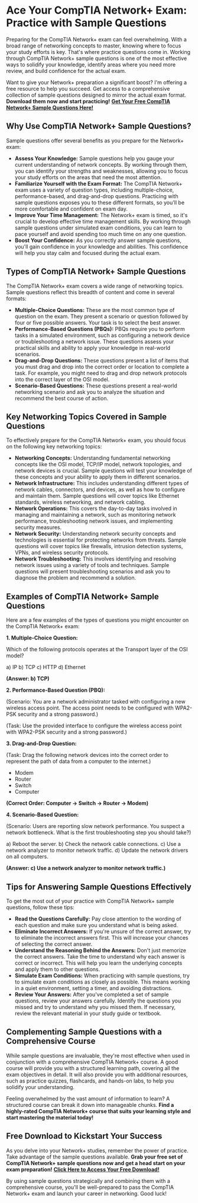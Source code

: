 # Ace Your CompTIA Network+ Exam: Practice with Sample Questions

Preparing for the CompTIA Network+ exam can feel overwhelming. With a broad range of networking concepts to master, knowing where to focus your study efforts is key. That's where practice questions come in. Working through CompTIA Network+ sample questions is one of the most effective ways to solidify your knowledge, identify areas where you need more review, and build confidence for the actual exam.

Want to give your Network+ preparation a significant boost? I'm offering a free resource to help you succeed. Get access to a comprehensive collection of sample questions designed to mirror the actual exam format. **Download them now and start practicing!** [**Get Your Free CompTIA Network+ Sample Questions Here!**](https://udemywork.com/comptia-network-sample-questions)

## Why Use CompTIA Network+ Sample Questions?

Sample questions offer several benefits as you prepare for the Network+ exam:

*   **Assess Your Knowledge:** Sample questions help you gauge your current understanding of network concepts. By working through them, you can identify your strengths and weaknesses, allowing you to focus your study efforts on the areas that need the most attention.
*   **Familiarize Yourself with the Exam Format:** The CompTIA Network+ exam uses a variety of question types, including multiple-choice, performance-based, and drag-and-drop questions. Practicing with sample questions exposes you to these different formats, so you'll be more comfortable and confident on exam day.
*   **Improve Your Time Management:** The Network+ exam is timed, so it's crucial to develop effective time management skills. By working through sample questions under simulated exam conditions, you can learn to pace yourself and avoid spending too much time on any one question.
*   **Boost Your Confidence:** As you correctly answer sample questions, you'll gain confidence in your knowledge and abilities. This confidence will help you stay calm and focused during the actual exam.

## Types of CompTIA Network+ Sample Questions

The CompTIA Network+ exam covers a wide range of networking topics. Sample questions reflect this breadth of content and come in several formats:

*   **Multiple-Choice Questions:** These are the most common type of question on the exam. They present a scenario or question followed by four or five possible answers. Your task is to select the best answer.
*   **Performance-Based Questions (PBQs):** PBQs require you to perform tasks in a simulated environment, such as configuring a network device or troubleshooting a network issue. These questions assess your practical skills and ability to apply your knowledge in real-world scenarios.
*   **Drag-and-Drop Questions:** These questions present a list of items that you must drag and drop into the correct order or location to complete a task. For example, you might need to drag and drop network protocols into the correct layer of the OSI model.
*   **Scenario-Based Questions:** These questions present a real-world networking scenario and ask you to analyze the situation and recommend the best course of action.

## Key Networking Topics Covered in Sample Questions

To effectively prepare for the CompTIA Network+ exam, you should focus on the following key networking topics:

*   **Networking Concepts:** Understanding fundamental networking concepts like the OSI model, TCP/IP model, network topologies, and network devices is crucial. Sample questions will test your knowledge of these concepts and your ability to apply them in different scenarios.
*   **Network Infrastructure:** This includes understanding different types of network cables, connectors, and devices, as well as how to configure and maintain them. Sample questions will cover topics like Ethernet standards, wireless networking, and network cabling.
*   **Network Operations:** This covers the day-to-day tasks involved in managing and maintaining a network, such as monitoring network performance, troubleshooting network issues, and implementing security measures.
*   **Network Security:** Understanding network security concepts and technologies is essential for protecting networks from threats. Sample questions will cover topics like firewalls, intrusion detection systems, VPNs, and wireless security protocols.
*   **Network Troubleshooting:** This involves identifying and resolving network issues using a variety of tools and techniques. Sample questions will present troubleshooting scenarios and ask you to diagnose the problem and recommend a solution.

## Examples of CompTIA Network+ Sample Questions

Here are a few examples of the types of questions you might encounter on the CompTIA Network+ exam:

**1. Multiple-Choice Question:**

Which of the following protocols operates at the Transport layer of the OSI model?

a)  IP
b)  TCP
c)  HTTP
d)  Ethernet

**(Answer: b) TCP)**

**2. Performance-Based Question (PBQ):**

(Scenario: You are a network administrator tasked with configuring a new wireless access point. The access point needs to be configured with WPA2-PSK security and a strong password.)

(Task: Use the provided interface to configure the wireless access point with WPA2-PSK security and a strong password.)

**3. Drag-and-Drop Question:**

(Task: Drag the following network devices into the correct order to represent the path of data from a computer to the internet.)

*   Modem
*   Router
*   Switch
*   Computer

**(Correct Order: Computer -> Switch -> Router -> Modem)**

**4. Scenario-Based Question:**

(Scenario: Users are reporting slow network performance. You suspect a network bottleneck. What is the first troubleshooting step you should take?)

a)  Reboot the server.
b)  Check the network cable connections.
c)  Use a network analyzer to monitor network traffic.
d)  Update the network drivers on all computers.

**(Answer: c) Use a network analyzer to monitor network traffic.)**

## Tips for Answering Sample Questions Effectively

To get the most out of your practice with CompTIA Network+ sample questions, follow these tips:

*   **Read the Questions Carefully:** Pay close attention to the wording of each question and make sure you understand what is being asked.
*   **Eliminate Incorrect Answers:** If you're unsure of the correct answer, try to eliminate the incorrect answers first. This will increase your chances of selecting the correct answer.
*   **Understand the Reasoning Behind the Answers:** Don't just memorize the correct answers. Take the time to understand why each answer is correct or incorrect. This will help you learn the underlying concepts and apply them to other questions.
*   **Simulate Exam Conditions:** When practicing with sample questions, try to simulate exam conditions as closely as possible. This means working in a quiet environment, setting a timer, and avoiding distractions.
*   **Review Your Answers:** After you've completed a set of sample questions, review your answers carefully. Identify the questions you missed and try to understand why you missed them. If necessary, review the relevant material in your study guide or textbook.

## Complementing Sample Questions with a Comprehensive Course

While sample questions are invaluable, they're most effective when used in conjunction with a comprehensive CompTIA Network+ course. A good course will provide you with a structured learning path, covering all the exam objectives in detail. It will also provide you with additional resources, such as practice quizzes, flashcards, and hands-on labs, to help you solidify your understanding.

Feeling overwhelmed by the vast amount of information to learn? A structured course can break it down into manageable chunks. **Find a highly-rated CompTIA Network+ course that suits your learning style and start mastering the material today!**

## Free Download to Kickstart Your Success

As you delve into your Network+ studies, remember the power of practice. Take advantage of the sample questions available. **Grab your free set of CompTIA Network+ sample questions now and get a head start on your exam preparation!** [**Click Here to Access Your Free Download!**](https://udemywork.com/comptia-network-sample-questions)

By using sample questions strategically and combining them with a comprehensive course, you'll be well-prepared to pass the CompTIA Network+ exam and launch your career in networking. Good luck!
